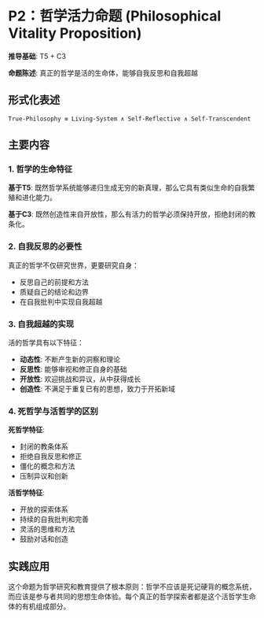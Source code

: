# P2：哲学活力命题 (Philosophical Vitality Proposition)  

**推导基础**: T5 + C3  

**命题陈述**: 真正的哲学是活的生命体，能够自我反思和自我超越  

## 形式化表述  
```  
True-Philosophy ≡ Living-System ∧ Self-Reflective ∧ Self-Transcendent  
```  

## 主要内容  

### 1. 哲学的生命特征  
**基于T5**: 既然哲学系统能够递归生成无穷的新真理，那么它具有类似生命的自我繁殖和进化能力。  

**基于C3**: 既然创造性来自开放性，那么有活力的哲学必须保持开放，拒绝封闭的教条化。  

### 2. 自我反思的必要性  
真正的哲学不仅研究世界，更要研究自身：  
- 反思自己的前提和方法  
- 质疑自己的结论和边界  
- 在自我批判中实现自我超越  

### 3. 自我超越的实现  
活的哲学具有以下特征：  
- **动态性**: 不断产生新的洞察和理论  
- **反思性**: 能够审视和修正自身的基础  
- **开放性**: 欢迎挑战和异议，从中获得成长  
- **创造性**: 不满足于重复已有的思想，致力于开拓新域  

### 4. 死哲学与活哲学的区别  

**死哲学特征**:  
- 封闭的教条体系  
- 拒绝自我反思和修正  
- 僵化的概念和方法  
- 压制异议和创新  

**活哲学特征**:  
- 开放的探索体系  
- 持续的自我批判和完善  
- 灵活的思维和方法  
- 鼓励对话和创造  

## 实践应用  

这个命题为哲学研究和教育提供了根本原则：哲学不应该是死记硬背的概念系统，而应该是参与者共同的思想生命体验。每个真正的哲学探索者都是这个活哲学生命体的有机组成部分。  